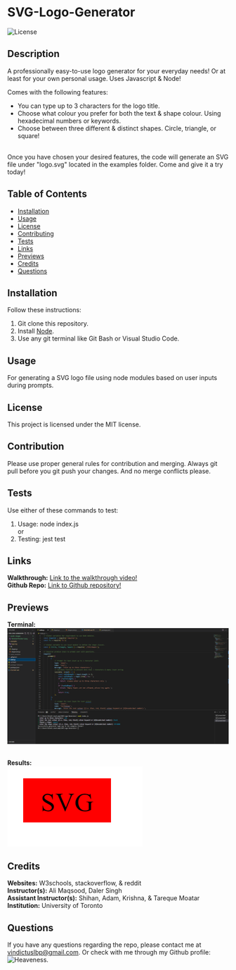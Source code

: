 # SVG-Logo-Generator

![License](https://img.shields.io/badge/license-MIT-brightgreen.svg)

## Description
A professionally easy-to-use logo generator for your everyday needs! Or at least for your own personal usage. Uses Javascript & Node! <br>

Comes with the following features: <br>
* You can type up to 3 characters for the logo title. <br>
* Choose what colour you prefer for both the text & shape colour. Using hexadecimal numbers or keywords.<br>
* Choose between three different & distinct shapes. Circle, triangle, or square!<br>
<br>
Once you have chosen your desired features, the code will generate an SVG file under "logo.svg" located in the examples folder. Come and give it a try today!<br>
  
## Table of Contents
- [Installation](#installation)
- [Usage](#usage)
- [License](#license)
- [Contributing](#contribution)
- [Tests](#tests)
- [Links](#links)
- [Previews](#previews)
- [Credits](#credits)
- [Questions](#questions)
  
## Installation
Follow these instructions: <br>
1. Git clone this repository. <br>
2. Install [Node](https://nodejs.org/en). <br>
3. Use any git terminal like Git Bash or Visual Studio Code.
  
## Usage
For generating a SVG logo file using node modules based on user inputs during prompts. 
  
## License
This project is licensed under the MIT license.
  
## Contribution
Please use proper general rules for contribution and merging. Always git pull before you git push your changes. And no merge conflicts please.
  
## Tests
Use either of these commands to test: <br>
1. Usage: node index.js <br>
or <br>
2. Testing: jest test <br>

## Links
**Walkthrough:** [Link to the walkthrough video!](https://drive.google.com/file/d/1MvJ8kVKQY0GM9gqWJYKKH8jaoDkvYGYU/view) <br>
**Github Repo:** [Link to Github repository!](https://github.com/Heaveness/README-generator) <br>

## Previews
**Terminal:** <br>
![Terminal Preview Image 1](assets/images/Terminal-Preview-1.png) <br>
<br>

**Results:** <br>
![Terminal Preview Image 2](assets/images/Terminal-Preview-2.png) <br>

## Credits
**Websites:** W3schools, stackoverflow, & reddit <br>
**Instructor(s):** Ali Maqsood, Daler Singh <br>
**Assistant Instructor(s):** Shihan, Adam, Krishna, & Tareque Moatar <br>
**Institution:** University of Toronto <br>

## Questions
If you have any questions regarding the repo, please contact me at vindictuslbp@gmail.com. Or check with me through my Github profile: ![Heaveness](https://github.com/Heaveness).